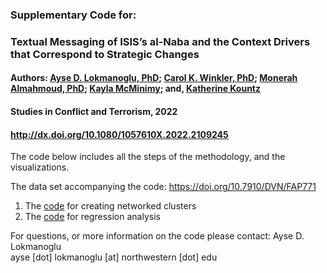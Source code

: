 ### Supplementary Code for:
### Textual Messaging of ISIS’s al-Naba and the Context Drivers that Correspond to Strategic Changes
#### Authors: [Ayse D. Lokmanoglu, PhD](https://www.adenizlok.com/); [Carol K. Winkler, PhD](https://tcv.gsu.edu/profile/carol-winkler/); [Monerah Almahmoud, PhD](https://sites.google.com/view/almahmoudm/about); [Kayla McMinimy](https://tcv.gsu.edu/profile/kayla-mcminimy/); and, [Katherine Kountz](https://tcv.gsu.edu/profile/katherine-kountz/)
#### Studies in Conflict and Terrorism, 2022
#### <http://dx.doi.org/10.1080/1057610X.2022.2109245>
The code below includes all the steps of the methodology, and the visualizations. 

The data set accompanying the code: <https://doi.org/10.7910/DVN/FAP771>

1. The [code](https://github.com/aysedeniz09/ThematicClusters/blob/main/An_github_tm_clusters.md) for creating networked clusters
2. The [code](https://github.com/aysedeniz09/ThematicClusters/blob/main/AN_github_v2.md) for regression analysis

For questions, or more information on the code please contact: 
Ayse D. Lokmanoglu\
ayse [dot] lokmanoglu [at] northwestern [dot] edu




